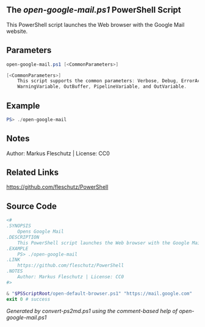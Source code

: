 ## The *open-google-mail.ps1* PowerShell Script

This PowerShell script launches the Web browser with the Google Mail website.

## Parameters
```powershell
open-google-mail.ps1 [<CommonParameters>]

[<CommonParameters>]
    This script supports the common parameters: Verbose, Debug, ErrorAction, ErrorVariable, WarningAction, 
    WarningVariable, OutBuffer, PipelineVariable, and OutVariable.
```

## Example
```powershell
PS> ./open-google-mail

```

## Notes
Author: Markus Fleschutz | License: CC0

## Related Links
https://github.com/fleschutz/PowerShell

## Source Code
```powershell
<#
.SYNOPSIS
	Opens Google Mail
.DESCRIPTION
	This PowerShell script launches the Web browser with the Google Mail website.
.EXAMPLE
	PS> ./open-google-mail
.LINK
	https://github.com/fleschutz/PowerShell
.NOTES
	Author: Markus Fleschutz | License: CC0
#>

& "$PSScriptRoot/open-default-browser.ps1" "https://mail.google.com"
exit 0 # success
```

*Generated by convert-ps2md.ps1 using the comment-based help of open-google-mail.ps1*
